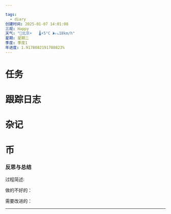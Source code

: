 ```yaml
---

tags:
  - diary
创建时间: 2025-01-07 14:01:08
三观: Happy
天气: "🌱北京☀️   🌡️+5°C 🌬️↘18km/h"
星期: 星期二
季度: 季度1
年进度: 1.9178082191780823%
---
```


# 任务


# 跟踪日志


# 杂记

# 币

### 反思与总结

过程简述: 

做的不好的：

需要改进的：

---


